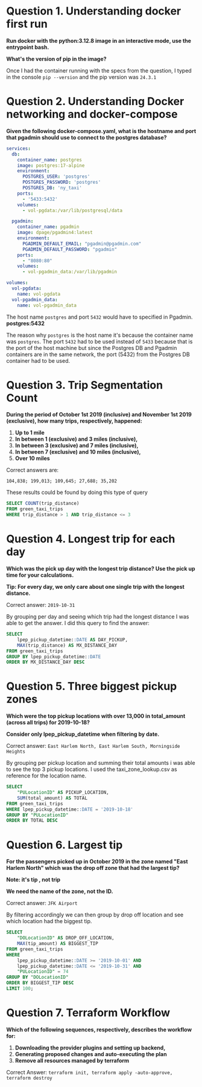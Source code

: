 # Question 1. Understanding docker first run

**Run docker with the python:3.12.8 image in an interactive mode, use the entrypoint bash.**

**What's the version of pip in the image?**

Once I had the container running with the specs from the question, I typed in the console ``pip --version`` and the pip version was ``24.3.1`` 

# Question 2. Understanding Docker networking and docker-compose

**Given the following docker-compose.yaml, what is the hostname and port that pgadmin should use to connect to the postgres database?**

```yaml
services:
  db:
    container_name: postgres
    image: postgres:17-alpine
    environment:
      POSTGRES_USER: 'postgres'
      POSTGRES_PASSWORD: 'postgres'
      POSTGRES_DB: 'ny_taxi'
    ports:
      - '5433:5432'
    volumes:
      - vol-pgdata:/var/lib/postgresql/data

  pgadmin:
    container_name: pgadmin
    image: dpage/pgadmin4:latest
    environment:
      PGADMIN_DEFAULT_EMAIL: "pgadmin@pgadmin.com"
      PGADMIN_DEFAULT_PASSWORD: "pgadmin"
    ports:
      - "8080:80"
    volumes:
      - vol-pgadmin_data:/var/lib/pgadmin  

volumes:
  vol-pgdata:
    name: vol-pgdata
  vol-pgadmin_data:
    name: vol-pgadmin_data
```

The host name ``postgres`` and port ``5432`` would have to specified in Pgadmin. **postgres:5432**

The reason why ``postgres`` is the host name it's because the container name was ``postgres``. The port ``5432`` had to be used instead of ``5433`` because that is the port of the host machine but since the Postgres DB and Pgadmin containers are in the same network, the port (5432) from the Postgres DB container had to be used.

# Question 3. Trip Segmentation Count

**During the period of October 1st 2019 (inclusive) and November 1st 2019 (exclusive), how many trips, respectively, happened:**

1. **Up to 1 mile**
2. **In between 1 (exclusive) and 3 miles (inclusive),**
3. **In between 3 (exclusive) and 7 miles (inclusive),**
4. **In between 7 (exclusive) and 10 miles (inclusive),**
5. **Over 10 miles**

Correct answers are:

``104,838; 199,013; 109,645; 27,688; 35,202``

These results could be found by doing this type of query
```sql
SELECT COUNT(trip_distance)
FROM green_taxi_trips
WHERE trip_distance > 1 AND trip_distance <= 3
```

# Question 4. Longest trip for each day

**Which was the pick up day with the longest trip distance? Use the pick up time for your calculations.**

**Tip: For every day, we only care about one single trip with the longest distance.**

Correct answer:
``2019-10-31``

By grouping per day and seeing which trip had the longest distance I was able to get the answer. I did this query to find the answer:

```sql
SELECT 
	lpep_pickup_datetime::DATE AS DAY_PICKUP,
	MAX(trip_distance) AS MX_DISTANCE_DAY
FROM green_taxi_trips
GROUP BY lpep_pickup_datetime::DATE
ORDER BY MX_DISTANCE_DAY DESC
```

# Question 5. Three biggest pickup zones

**Which were the top pickup locations with over 13,000 in total_amount (across all trips) for 2019-10-18?**

**Consider only lpep_pickup_datetime when filtering by date.**

Correct answer:
``East Harlem North, East Harlem South, Morningside Heights``

By grouping per pickup location and summing their total amounts i was able to see the top 3 pickup locations. I used the taxi_zone_lookup.csv as reference for the location name.
```sql
SELECT 
	"PULocationID" AS PICKUP_LOCATION,
	SUM(total_amount) AS TOTAL
FROM green_taxi_trips
WHERE lpep_pickup_datetime::DATE = '2019-10-18'
GROUP BY "PULocationID"
ORDER BY TOTAL DESC
```

# Question 6. Largest tip

**For the passengers picked up in October 2019 in the zone named "East Harlem North" which was the drop off zone that had the largest tip?**

**Note: it's tip , not trip**

**We need the name of the zone, not the ID.**

Correct answer:
``JFK Airport``

By filtering accordingly we can then group by drop off location and see which location had the biggest tip.
```sql
SELECT 
	"DOLocationID" AS DROP_OFF_LOCATION,
	MAX(tip_amount) AS BIGGEST_TIP
FROM green_taxi_trips
WHERE 
	lpep_pickup_datetime::DATE >= '2019-10-01' AND 
	lpep_pickup_datetime::DATE <= '2019-10-31' AND
	"PULocationID" = 74
GROUP BY "DOLocationID"
ORDER BY BIGGEST_TIP DESC
LIMIT 100;
```

# Question 7. Terraform Workflow

**Which of the following sequences, respectively, describes the workflow for:**

1. **Downloading the provider plugins and setting up backend,**
2. **Generating proposed changes and auto-executing the plan**
3. **Remove all resources managed by terraform**

Correct Answer: ``terraform init, terraform apply -auto-approve, terraform destroy``
